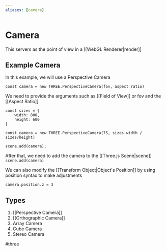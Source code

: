 ```yaml
---
aliases: [camera]
---
```

# Camera
This servers as the point of view in a [[WebGL Renderer|render]]

## Example Camera
In this example, we will use a Perspective Camera

`const camera = new THREE.PerspectiveCamera(fov, aspect ratio)`

We need to provide the arguments such as [[Field of View]] or fov and the [[Aspect Ratio]]

```
const sizes = {
	width: 800,
	height: 600
}

const camera = new THREE.PerspectiveCamera(75, sizes.width / sizes/height)

scene.add(camera);

```

After that, we need to add the camera to the [[Three.js Scene|scene]]
`scene.add(camera)`

We can also modify the [[Transform Object|Object's Position]] by using position syntax to make adjustments

`camera.position.z = 3`

## Types
1. [[Perspective Camera]]
2. [[Orthographic Camera]]
3. Array Camera
4. Cube Camera
5. Stereo Camera


#three